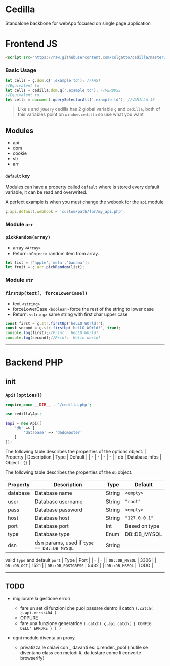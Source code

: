 # Cedilla
Standalone backbone for webApp focused on single page application

# Frontend JS

```html
<script src="https://raw.githubusercontent.com/colgatto/cedilla/master/dist/cedilla.min.js"></script>
```

### Basic Usage

```js
let cells = ç.dom.q('.example td'); //FAST
//Equivalent to
let cells = cedilla.dom.q('.example td'); //VERBOSE
//Equivalent to
let cells = document.querySelectorAll('.example td'); //VANILLA JS
```

> Like `$` and `jQuery` cedilla has 2 global variable `ç` and `cedilla`,
> both of this variables point on  `window.cedilla` so use what you want

## Modules

- api
- dom
- cookie
- str
- arr

#### `default` key

Modules can have a property called `default` where is stored every default variable, it can be read and overwrited.

A perfect example is when you must change the webook for the `api` module

```js
ç.api.default.webhook = 'custom/path/for/my_api.php';
```

### Module `arr`

### `pickRandom(array)`

- array `<Array>`
- Return: `<Object>` random item from array.

```js
let list = ['apple','mela','banana'];
let fruit = ç.arr.pickRandom(list);
```

### Module `str`

### `firstUp(text[, forceLowerCase])`

- text `<string>`
- forceLowerCase `<boolean>` force the rest of the string to lower case
- Return: `<string>` same string with first char upper case
```js
const first = ç.str.firstUp('heLLO WOrld!');
const second = ç.str.firstUp('heLLO WOrld!', true);
console.log(first);//Print:  HeLLO WOrld!
console.log(second);//Print:  Hello world!
```
---

# Backend PHP


## init

### `Api([options])` 

```php
require_once __DIR__ . '/cedilla.php';

use cedilla\Api;

$api = new Api([
	'db' => [
		'database' => 'dadomaster'
	]
]);

```
The following table describes the properties of the options object.
| Property | Description | Type | Default |
| - | - | - | - |
| db | Database infos | Object | `{}` |

The following table describes the properties of the `db` object.

| Property | Description | Type | Default |
| - | - | - | - |
| database | Database name | String | `<empty>` |
| user | Database username | String | `"root"` |
| pass | Database password | String | `<empty>` |
| host | Database host | String | `"127.0.0.1"` |
| port | Database port | Int | Based on type |
| type | Database type | Enum | DB::DB_MYSQL |
| dsn | dsn params, used if `type == DB::DB_MYSQL` | String |  |

valid `type` and default `port`
| Type | Port |
| - | - |
| `DB::DB_MYSQL` | 3306 |
| `DB::DB_OCI` | 1521 |
| `DB::DB_POSTGRESS` | 5432 |
| !`DB::DB_MSSQL` | TODO |



---


## TODO

- migliorare la gestione errori
	- fare un set di funzioni che puoi passare dentro il catch `).catch( ç.api.error404 )`
	- OPPURE
	- fare una funzione generatrice `).catch( ç.api.catch( { CONFIG DELL' ERRORE } ) )`

- ogni modulo diventa un proxy
	- privatizza le chiavi con _ davanti es: ç.render._pool (inutile se diventano class con metodi #, da testare come li converte browserify)
